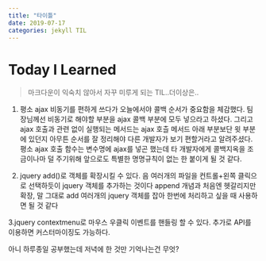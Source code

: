```yaml
---
title: "타이틀"
date: 2019-07-17
categories: jekyll TIL
---
```



Today I Learned
=================
> 마크다운이 익숙치 않아서 자꾸 미루게 되는 TIL..더이상은..

1. 평소 ajax 비동기를 편하게 쓰다가 오늘에서야 콜백 순서가 중요함을 체감했다.
팀장님께선 비동기로 해야할 부분을 ajax 콜백 부분에 모두 넣으라고 하셨다.
그리고 ajax 호출과 관련 없이 실행되는 메서드는 ajax 호츨 메서드 아래 부분보단 윗 부분에 있던지
아무튼 순서를 잘 정리해야 다른 개발자가 보기 편할거라고 알려주셨다.
평소 ajax 호출 함수는 변수명에 ajax를 넣곤 했는데 타 개발자에게 콜백지옥을 조금이나마 덜 주기위해
앞으로도 특별한 명명규칙이 없는 한 붙이게 될 것 같다.

2. jquery add()로 객체를 확장시킬 수 있다.
음 여러개의 파일을 컨트롤+왼쪽 클릭으로 선택하듯이 jquery 객체를 추가하는 것이다
append 개념과 처음엔 헷갈리지만 확장, 말 그대로 add
여러개의 jquery 객체를 잡아 한번에 처리하고 싶을 때 사용하면 될 것 같다

3.jquery contextmenu로 마우스 우클릭 이벤트를 핸들링 할 수 있다.
추가로 API를 이용하면 커스터마이징도 가능하다.



아니 하루종일 공부했는데 저녁에 한 것만 기억나는건 무엇?
